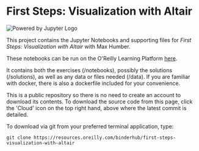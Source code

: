 # First Steps: Visualization with Altair

![Powered by Jupyter Logo](https://cdn.oreillystatic.com/images/icons/powered_by_jupyter.png)

This project contains the Jupyter Notebooks and supporting files for _First Steps: Visualization with Altair_ with Max Humber. 

These notebooks can be run on the O'Reilly Learning Platform [here](https://learning.oreilly.com/jupyter-notebooks/~/${NOTEBOOK_FPID}).

It contains both the exercises (/notebooks), possibly the solutions (/solutions), as well as any data or files needed (/data). If you are familiar with docker, there is also a dockerfile included for your convenience. 

This is a public repository so there is no need to create an account to download its contents. To download the source code from this page, click the 'Cloud' icon on the top right hand, above where the latest commit is detailed.

To download via git from your preferred terminal application, type:

```git clone https://resources.oreilly.com/binderhub/first-steps-visualization-with-altair```
